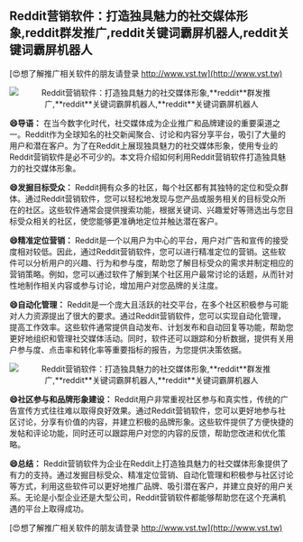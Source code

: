 ## **Reddit营销软件：打造独具魅力的社交媒体形象,**reddit**群发推广,**reddit**关键词霸屏机器人,**reddit**关键词霸屏机器人**

[😍想了解推广相关软件的朋友请登录 http://www.vst.tw](http://www.vst.tw)

 <center><img src="https://vst.tw/MP4/tuiguang/png/0.png" alt="Reddit营销软件：打造独具魅力的社交媒体形象,**reddit**群发推广,**reddit**关键词霸屏机器人,**reddit**关键词霸屏机器人"></center>

**😄导语：**
在当今数字化时代，社交媒体成为企业推广和品牌建设的重要渠道之一。Reddit作为全球知名的社交新闻聚合、讨论和内容分享平台，吸引了大量的用户和潜在客户。为了在Reddit上展现独具魅力的社交媒体形象，使用专业的Reddit营销软件是必不可少的。本文将介绍如何利用Reddit营销软件打造独具魅力的社交媒体形象。

**😄发掘目标受众：**
Reddit拥有众多的社区，每个社区都有其独特的定位和受众群体。通过Reddit营销软件，您可以轻松地发现与您产品或服务相关的目标受众所在的社区。这些软件通常会提供搜索功能，根据关键词、兴趣爱好等筛选出与您目标受众相关的社区，使您能够更准确地定位并触达潜在客户。

**😄精准定位营销：**
Reddit是一个以用户为中心的平台，用户对广告和宣传的接受度相对较低。因此，通过Reddit营销软件，您可以进行精准定位的营销。这些软件可以分析用户的兴趣、行为和参与度，帮助您了解目标受众的需求并制定相应的营销策略。例如，您可以通过软件了解到某个社区用户最常讨论的话题，从而针对性地制作相关内容或参与讨论，增加用户对您品牌的关注度。

**😄自动化管理：**
Reddit是一个庞大且活跃的社交平台，在多个社区积极参与可能对人力资源提出了很大的要求。通过Reddit营销软件，您可以实现自动化管理，提高工作效率。这些软件通常提供自动发布、计划发布和自动回复等功能，帮助您更好地组织和管理社交媒体活动。同时，软件还可以跟踪和分析数据，提供有关用户参与度、点击率和转化率等重要指标的报告，为您提供决策依据。

 <center><img src="https://vst.tw/MP4/tuiguang/png/7.png" alt="Reddit营销软件：打造独具魅力的社交媒体形象,**reddit**群发推广,**reddit**关键词霸屏机器人,**reddit**关键词霸屏机器人"></center>

**😄社区参与和品牌形象建设：**
Reddit用户非常重视社区参与和真实性，传统的广告宣传方式往往难以取得良好效果。通过Reddit营销软件，您可以更好地参与社区讨论，分享有价值的内容，并建立积极的品牌形象。这些软件提供了方便快捷的发帖和评论功能，同时还可以跟踪用户对您的内容的反馈，帮助您改进和优化策略。

**😄总结：**
Reddit营销软件为企业在Reddit上打造独具魅力的社交媒体形象提供了有力的支持。通过发掘目标受众、精准定位营销、自动化管理和积极参与社区讨论等方式，利用这些软件可以更好地推广品牌、吸引潜在客户，并建立良好的用户关系。无论是小型企业还是大型公司，Reddit营销软件都能够帮助您在这个充满机遇的平台上取得成功。

[😍想了解推广相关软件的朋友请登录 http://www.vst.tw](http://www.vst.tw)



